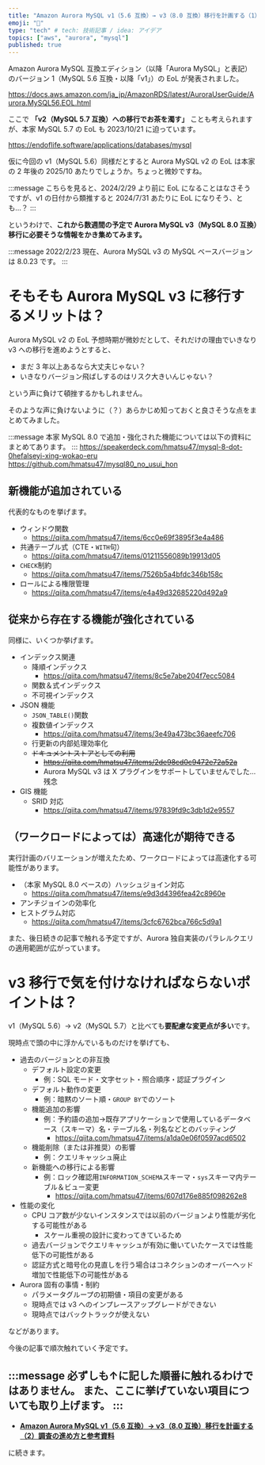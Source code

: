 ```yaml
---
title: "Amazon Aurora MySQL v1（5.6 互換）→ v3（8.0 互換）移行を計画する（1）はじめに"
emoji: "🌌"
type: "tech" # tech: 技術記事 / idea: アイデア
topics: ["aws", "aurora", "mysql"]
published: true
---
```

Amazon Aurora MySQL 互換エディション（以降「Aurora MySQL」と表記）のバージョン 1（MySQL 5.6 互換・以降「v1」）の EoL が発表されました。

https://docs.aws.amazon.com/ja_jp/AmazonRDS/latest/AuroraUserGuide/Aurora.MySQL56.EOL.html

ここで **「v2（MySQL 5.7 互換）への移行でお茶を濁す」** ことも考えられますが、本家 MySQL 5.7 の EoL も 2023/10/21 に迫っています。

https://endoflife.software/applications/databases/mysql

仮に今回の v1（MySQL 5.6）同様だとすると Aurora MySQL v2 の EoL は本家の 2 年後の 2025/10 あたりでしょうか。ちょっと微妙ですね。

:::message
こちらを見ると、2024/2/29 より前に EoL になることはなさそうですが、v1 の日付から類推すると 2024/7/31 あたりに EoL になりそう、とも…？
:::

というわけで、**これから数週間の予定で Aurora MySQL v3（MySQL 8.0 互換）移行に必要そうな情報をかき集めてみます。**

:::message
2022/2/23 現在、Aurora MySQL v3 の MySQL ベースバージョンは 8.0.23 です。
:::

# そもそも Aurora MySQL v3 に移行するメリットは？

Aurora MySQL v2 の EoL 予想時期が微妙だとして、それだけの理由でいきなり v3 への移行を進めようとすると、

- まだ 3 年以上あるなら大丈夫じゃない？
- いきなりバージョン飛ばしするのはリスク大きいんじゃない？

という声に負けて頓挫するかもしれません。

そのような声に負けないように（？）あらかじめ知っておくと良さそうな点をまとめてみました。

:::message
本家 MySQL 8.0 で追加・強化された機能については以下の資料にまとめてあります。
:::
https://speakerdeck.com/hmatsu47/mysql-8-dot-0hefalseyi-xing-wokao-eru
https://github.com/hmatsu47/mysql80_no_usui_hon

## 新機能が追加されている

代表的なものを挙げます。

- ウィンドウ関数
  - https://qiita.com/hmatsu47/items/6cc0e69f3895f3e4a486
- 共通テーブル式（CTE・`WITH`句）
  - https://qiita.com/hmatsu47/items/01211556089b19913d05
- `CHECK`制約
  - https://qiita.com/hmatsu47/items/7526b5a4bfdc346b158c
- ロールによる権限管理
  - https://qiita.com/hmatsu47/items/e4a49d32685220d492a9

## 従来から存在する機能が強化されている

同様に、いくつか挙げます。

- インデックス関連
  - 降順インデックス
    - https://qiita.com/hmatsu47/items/8c5e7abe204f7ecc5084
  - 関数＆式インデックス
  - 不可視インデックス
- JSON 機能
  - `JSON_TABLE()`関数
  - 複数値インデックス
    - https://qiita.com/hmatsu47/items/3e49a473bc36aeefc706
  - 行更新の内部処理効率化
  - ~~ドキュメントストアとしての利用~~
    - ~~https://qiita.com/hmatsu47/items/2de98cd0c9472e72a52a~~
    - Aurora MySQL v3 は X プラグインをサポートしていませんでした…残念
- GIS 機能
  - SRID 対応
    - https://qiita.com/hmatsu47/items/97839fd9c3db1d2e9557

## （ワークロードによっては）高速化が期待できる

実行計画のバリエーションが増えたため、ワークロードによっては高速化する可能性があります。

- （本家 MySQL 8.0 ベースの）ハッシュジョイン対応
  - https://qiita.com/hmatsu47/items/e9d3d4396fea42c8960e
- アンチジョインの効率化
- ヒストグラム対応
  - https://qiita.com/hmatsu47/items/3cfc6762bca766c5d9a1

また、後日続きの記事で触れる予定ですが、Aurora 独自実装のパラレルクエリの適用範囲が広がっています。

# v3 移行で気を付けなければならないポイントは？

v1（MySQL 5.6）→ v2（MySQL 5.7）と比べても**要配慮な変更点が多い**です。

現時点で頭の中に浮かんでいるものだけを挙げても、

- 過去のバージョンとの非互換
  - デフォルト設定の変更
    - 例：SQL モード・文字セット・照合順序・認証プラグイン
  - デフォルト動作の変更
    - 例：暗黙のソート順・`GROUP BY`でのソート
  - 機能追加の影響
    - 例：予約語の追加→既存アプリケーションで使用しているデータベース（スキーマ）名・テーブル名・列名などとのバッティング
      - https://qiita.com/hmatsu47/items/a1da0e06f0597acd6502
  - 機能削除（または非推奨）の影響
    - 例：クエリキャッシュ廃止
  - 新機能への移行による影響
    - 例：ロック確認用`INFORMATION_SCHEMA`スキーマ・`sys`スキーマ内テーブル＆ビュー変更
      - https://qiita.com/hmatsu47/items/607d176e885f098262e8
- 性能の変化
  - CPU コア数が少ないインスタンスでは以前のバージョンより性能が劣化する可能性がある
    - スケール重視の設計に変わってきているため
  - 過去バージョンでクエリキャッシュが有効に働いていたケースでは性能低下の可能性がある
  - 認証方式と暗号化の見直しを行う場合はコネクションのオーバーヘッド増加で性能低下の可能性がある
- Aurora 固有の事情・制約
  - パラメータグループの初期値・項目の変更がある
  - 現時点では v3 へのインプレースアップグレードができない
  - 現時点ではバックトラックが使えない

などがあります。

今後の記事で順次触れていく予定です。

:::message
必ずしも↑に記した順番に触れるわけではありません。
また、ここに挙げていない項目についても取り上げます。
:::
---

- **[Amazon Aurora MySQL v1（5.6 互換）→ v3（8.0 互換）移行を計画する（2）調査の進め方と参考資料](/hmatsu47/articles/aurora-mysql3-002-ref-material)**

に続きます。